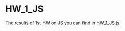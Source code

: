 # HW_1_JS
The results of 1st HW on JS you can find in [HW_1_JS.js](https://github.com/emcpoh/HW_1_JS/blob/main/HW_2_JS.js).
